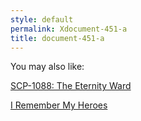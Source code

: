 ```yaml
---
style: default
permalink: Xdocument-451-a
title: document-451-a
---
```

You may also like:

[SCP-1088: The Eternity Ward](http://scp-wiki.net/scp-1088)

[I Remember My Heroes](http://scp-wiki.net/i-remember-my-heroes)
